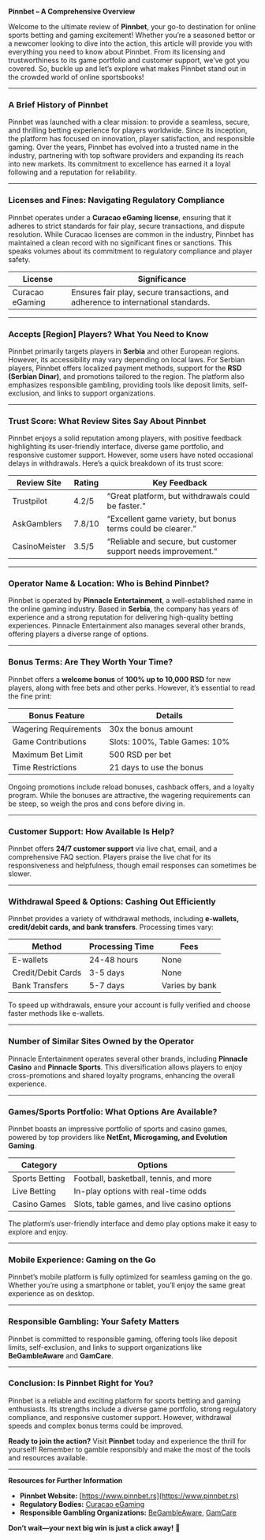 **Pinnbet – A Comprehensive Overview**  

Welcome to the ultimate review of **Pinnbet**, your go-to destination for online sports betting and gaming excitement! Whether you’re a seasoned bettor or a newcomer looking to dive into the action, this article will provide you with everything you need to know about Pinnbet. From its licensing and trustworthiness to its game portfolio and customer support, we’ve got you covered. So, buckle up and let’s explore what makes Pinnbet stand out in the crowded world of online sportsbooks!  

---

### **A Brief History of Pinnbet**  
Pinnbet was launched with a clear mission: to provide a seamless, secure, and thrilling betting experience for players worldwide. Since its inception, the platform has focused on innovation, player satisfaction, and responsible gaming. Over the years, Pinnbet has evolved into a trusted name in the industry, partnering with top software providers and expanding its reach into new markets. Its commitment to excellence has earned it a loyal following and a reputation for reliability.  

---

### **Licenses and Fines: Navigating Regulatory Compliance**  
Pinnbet operates under a **Curacao eGaming license**, ensuring that it adheres to strict standards for fair play, secure transactions, and dispute resolution. While Curacao licenses are common in the industry, Pinnbet has maintained a clean record with no significant fines or sanctions. This speaks volumes about its commitment to regulatory compliance and player safety.  

| **License**       | **Significance**                                                                 |
|--------------------|---------------------------------------------------------------------------------|
| Curacao eGaming    | Ensures fair play, secure transactions, and adherence to international standards.|

---

### **Accepts [Region] Players? What You Need to Know**  
Pinnbet primarily targets players in **Serbia** and other European regions. However, its accessibility may vary depending on local laws. For Serbian players, Pinnbet offers localized payment methods, support for the **RSD (Serbian Dinar)**, and promotions tailored to the region. The platform also emphasizes responsible gambling, providing tools like deposit limits, self-exclusion, and links to support organizations.  

---

### **Trust Score: What Review Sites Say About Pinnbet**  
Pinnbet enjoys a solid reputation among players, with positive feedback highlighting its user-friendly interface, diverse game portfolio, and responsive customer support. However, some users have noted occasional delays in withdrawals. Here’s a quick breakdown of its trust score:  

| **Review Site**    | **Rating** | **Key Feedback**                                                                 |
|--------------------|------------|---------------------------------------------------------------------------------|
| Trustpilot         | 4.2/5      | “Great platform, but withdrawals could be faster.”                              |
| AskGamblers        | 7.8/10     | “Excellent game variety, but bonus terms could be clearer.”                     |
| CasinoMeister      | 3.5/5      | “Reliable and secure, but customer support needs improvement.”                  |

---

### **Operator Name & Location: Who is Behind Pinnbet?**  
Pinnbet is operated by **Pinnacle Entertainment**, a well-established name in the online gaming industry. Based in **Serbia**, the company has years of experience and a strong reputation for delivering high-quality betting experiences. Pinnacle Entertainment also manages several other brands, offering players a diverse range of options.  

---

### **Bonus Terms: Are They Worth Your Time?**  
Pinnbet offers a **welcome bonus** of **100% up to 10,000 RSD** for new players, along with free bets and other perks. However, it’s essential to read the fine print:  

| **Bonus Feature**       | **Details**                                                                 |
|--------------------------|-----------------------------------------------------------------------------|
| Wagering Requirements    | 30x the bonus amount                                                       |
| Game Contributions        | Slots: 100%, Table Games: 10%                                              |
| Maximum Bet Limit        | 500 RSD per bet                                                            |
| Time Restrictions         | 21 days to use the bonus                                                   |

Ongoing promotions include reload bonuses, cashback offers, and a loyalty program. While the bonuses are attractive, the wagering requirements can be steep, so weigh the pros and cons before diving in.  

---

### **Customer Support: How Available Is Help?**  
Pinnbet offers **24/7 customer support** via live chat, email, and a comprehensive FAQ section. Players praise the live chat for its responsiveness and helpfulness, though email responses can sometimes be slower.  

---

### **Withdrawal Speed & Options: Cashing Out Efficiently**  
Pinnbet provides a variety of withdrawal methods, including **e-wallets, credit/debit cards, and bank transfers**. Processing times vary:  

| **Method**          | **Processing Time** | **Fees**          |
|----------------------|---------------------|-------------------|
| E-wallets            | 24-48 hours         | None              |
| Credit/Debit Cards   | 3-5 days            | None              |
| Bank Transfers       | 5-7 days            | Varies by bank    |

To speed up withdrawals, ensure your account is fully verified and choose faster methods like e-wallets.  

---

### **Number of Similar Sites Owned by the Operator**  
Pinnacle Entertainment operates several other brands, including **Pinnacle Casino** and **Pinnacle Sports**. This diversification allows players to enjoy cross-promotions and shared loyalty programs, enhancing the overall experience.  

---

### **Games/Sports Portfolio: What Options Are Available?**  
Pinnbet boasts an impressive portfolio of sports and casino games, powered by top providers like **NetEnt, Microgaming, and Evolution Gaming**.  

| **Category**        | **Options**                                                                 |
|----------------------|-----------------------------------------------------------------------------|
| Sports Betting       | Football, basketball, tennis, and more                                     |
| Live Betting         | In-play options with real-time odds                                        |
| Casino Games         | Slots, table games, and live casino options                                |

The platform’s user-friendly interface and demo play options make it easy to explore and enjoy.  

---

### **Mobile Experience: Gaming on the Go**  
Pinnbet’s mobile platform is fully optimized for seamless gaming on the go. Whether you’re using a smartphone or tablet, you’ll enjoy the same great experience as on desktop.  

---

### **Responsible Gambling: Your Safety Matters**  
Pinnbet is committed to responsible gaming, offering tools like deposit limits, self-exclusion, and links to support organizations like **BeGambleAware** and **GamCare**.  

---

### **Conclusion: Is Pinnbet Right for You?**  
Pinnbet is a reliable and exciting platform for sports betting and gaming enthusiasts. Its strengths include a diverse game portfolio, strong regulatory compliance, and responsive customer support. However, withdrawal speeds and complex bonus terms could be improved.  

**Ready to join the action?** Visit **Pinnbet** today and experience the thrill for yourself! Remember to gamble responsibly and make the most of the tools and resources available.  

---

**Resources for Further Information**  
- **Pinnbet Website:** [https://www.pinnbet.rs](https://www.pinnbet.rs)  
- **Regulatory Bodies:** [Curacao eGaming](https://www.curacao-egaming.com)  
- **Responsible Gambling Organizations:** [BeGambleAware](https://www.begambleaware.org), [GamCare](https://www.gamcare.org.uk)  

**Don’t wait—your next big win is just a click away!** 🚀